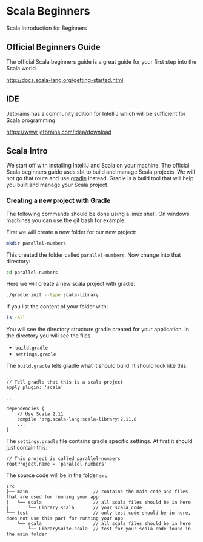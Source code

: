 # Scala Beginners
Scala Introduction for Beginners

## Official Beginners Guide
The official Scala beginners guide is a great guide for your first step into the Scala world. 

http://docs.scala-lang.org/getting-started.html

## IDE
Jetbrains has a community edition for IntelliJ which will be sufficient for Scala programming

https://www.jetbrains.com/idea/download

## Scala Intro
We start off with installing IntelliJ and Scala on your machine.
The official Scala beginners guide uses sbt to build and manage Scala projects.
We will not go that route and use [gradle](https://gradle.org/) instead. Gradle is a build
tool that will help you built and manage your Scala project.

### Creating a new project with Gradle
The following commands should be done using a linux shell. On windows machines you can use 
the git bash for example.

First we will create a new folder for our new project:
````bash
mkdir parallel-numbers
````

This created the folder called `parallel-numbers`. Now change into that directory:

````bash
cd parallel-numbers
````

Here we will create a new scala project with gradle:
````bash
./gradle init --type scala-library
````  

If you list the content of your folder with:
````bash
ls -all
````

You will see the directory structure gradle created for your application.
In the directory you will see the files
* `build.gradle`
* `settings.gradle`

The `build.gradle` tells gradle what it should build.
It should look like this:
````
...
// Tell gradle that this is a scala project
apply plugin: 'scala'

...

dependencies {
    // Use Scala 2.11
    compile 'org.scala-lang:scala-library:2.11.8'
    ...
}
````

The `settings.gradle` file contains gradle specific settings. At first it should just
contain this:
````
// This project is called parallel-numbers
rootProject.name = 'parallel-numbers'
```` 

The source code will be in the folder `src`.
```
src
├── main                        // contains the main code and files that are used for running your app
|   └── scala                   // all scala files should be in here
|       └── Library.scala       // your scala code
└── test                        // only test code should be in here, does not use this part for running your app
    └── scala                   // all scala files should be in here
        └── LibrarySuite.scala  // test for your scala code found in the main folder
```
